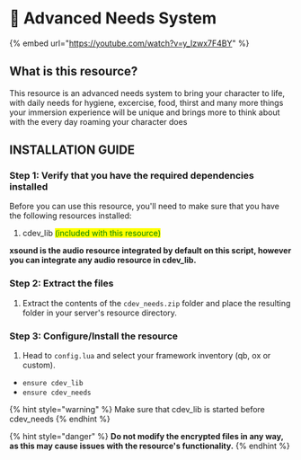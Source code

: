 # 👩 Advanced Needs System

{% embed url="https://youtube.com/watch?v=y_Izwx7F4BY" %}

## What is this resource?

This resource is an advanced needs system to bring your character to life, with daily needs for hygiene, excercise, food, thirst and many more things your immersion experience will be unique and brings more to think about with the every day roaming your character does

## INSTALLATION GUIDE

### Step 1: Verify that you have the required dependencies installed

Before you can use this resource, you'll need to make sure that you have the following resources installed:

1. cdev\_lib <mark style="color:green;">(included with this resource)</mark>

**xsound is the audio resource integrated by default on this script, however you can integrate any audio resource in cdev\_lib.**

### Step 2: Extract the files

1. Extract the contents of the `cdev_needs.zip` folder and place the resulting folder in your server's resource directory.

### Step 3: Configure/Install the resource

1. Head to `config.lua` and select your framework inventory (qb, ox or custom).

* `ensure cdev_lib`
* `ensure cdev_needs`

{% hint style="warning" %}
Make sure that cdev\_lib is started before cdev\_needs
{% endhint %}

{% hint style="danger" %}
**Do not modify the encrypted files in any way, as this may cause issues with the resource's functionality.**
{% endhint %}

